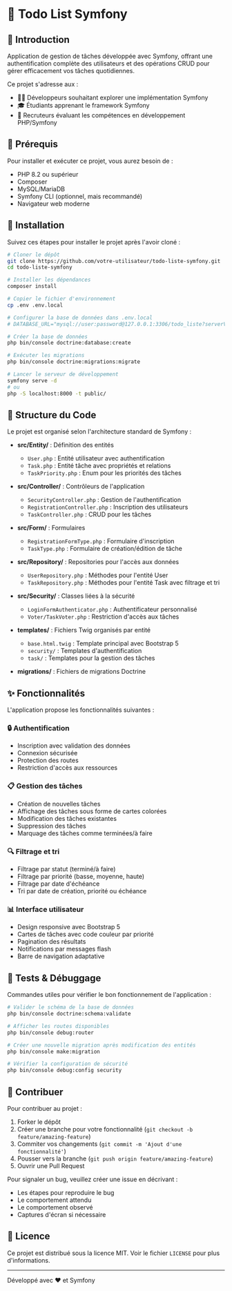 # 📝 Todo List Symfony

## 🌟 Introduction

Application de gestion de tâches développée avec Symfony, offrant une authentification complète des utilisateurs et des opérations CRUD pour gérer efficacement vos tâches quotidiennes.

Ce projet s'adresse aux :
- 👨‍💻 Développeurs souhaitant explorer une implémentation Symfony
- 🎓 Étudiants apprenant le framework Symfony
- 👔 Recruteurs évaluant les compétences en développement PHP/Symfony

## 🔧 Prérequis

Pour installer et exécuter ce projet, vous aurez besoin de :

- PHP 8.2 ou supérieur
- Composer
- MySQL/MariaDB
- Symfony CLI (optionnel, mais recommandé)
- Navigateur web moderne

## 🚀 Installation

Suivez ces étapes pour installer le projet après l'avoir cloné :

```bash
# Cloner le dépôt
git clone https://github.com/votre-utilisateur/todo-liste-symfony.git
cd todo-liste-symfony

# Installer les dépendances
composer install

# Copier le fichier d'environnement
cp .env .env.local

# Configurer la base de données dans .env.local
# DATABASE_URL="mysql://user:password@127.0.0.1:3306/todo_liste?serverVersion=8.0"

# Créer la base de données
php bin/console doctrine:database:create

# Exécuter les migrations
php bin/console doctrine:migrations:migrate

# Lancer le serveur de développement
symfony serve -d
# ou
php -S localhost:8000 -t public/
```

## 📁 Structure du Code

Le projet est organisé selon l'architecture standard de Symfony :

- **src/Entity/** : Définition des entités
  - `User.php` : Entité utilisateur avec authentification
  - `Task.php` : Entité tâche avec propriétés et relations
  - `TaskPriority.php` : Enum pour les priorités des tâches

- **src/Controller/** : Contrôleurs de l'application
  - `SecurityController.php` : Gestion de l'authentification
  - `RegistrationController.php` : Inscription des utilisateurs
  - `TaskController.php` : CRUD pour les tâches

- **src/Form/** : Formulaires
  - `RegistrationFormType.php` : Formulaire d'inscription
  - `TaskType.php` : Formulaire de création/édition de tâche

- **src/Repository/** : Repositories pour l'accès aux données
  - `UserRepository.php` : Méthodes pour l'entité User
  - `TaskRepository.php` : Méthodes pour l'entité Task avec filtrage et tri

- **src/Security/** : Classes liées à la sécurité
  - `LoginFormAuthenticator.php` : Authentificateur personnalisé
  - `Voter/TaskVoter.php` : Restriction d'accès aux tâches

- **templates/** : Fichiers Twig organisés par entité
  - `base.html.twig` : Template principal avec Bootstrap 5
  - `security/` : Templates d'authentification
  - `task/` : Templates pour la gestion des tâches

- **migrations/** : Fichiers de migrations Doctrine

## ✨ Fonctionnalités

L'application propose les fonctionnalités suivantes :

### 🔒 Authentification
- Inscription avec validation des données
- Connexion sécurisée
- Protection des routes
- Restriction d'accès aux ressources

### 📋 Gestion des tâches
- Création de nouvelles tâches
- Affichage des tâches sous forme de cartes colorées
- Modification des tâches existantes
- Suppression des tâches
- Marquage des tâches comme terminées/à faire

### 🔍 Filtrage et tri
- Filtrage par statut (terminé/à faire)
- Filtrage par priorité (basse, moyenne, haute)
- Filtrage par date d'échéance
- Tri par date de création, priorité ou échéance

### 📊 Interface utilisateur
- Design responsive avec Bootstrap 5
- Cartes de tâches avec code couleur par priorité
- Pagination des résultats
- Notifications par messages flash
- Barre de navigation adaptative

## 🧪 Tests & Débuggage

Commandes utiles pour vérifier le bon fonctionnement de l'application :

```bash
# Valider le schéma de la base de données
php bin/console doctrine:schema:validate

# Afficher les routes disponibles
php bin/console debug:router

# Créer une nouvelle migration après modification des entités
php bin/console make:migration

# Vérifier la configuration de sécurité
php bin/console debug:config security
```

## 🐞 Contribuer

Pour contribuer au projet :

1. Forker le dépôt
2. Créer une branche pour votre fonctionnalité (`git checkout -b feature/amazing-feature`)
3. Commiter vos changements (`git commit -m 'Ajout d'une fonctionnalité'`)
4. Pousser vers la branche (`git push origin feature/amazing-feature`)
5. Ouvrir une Pull Request

Pour signaler un bug, veuillez créer une issue en décrivant :
- Les étapes pour reproduire le bug
- Le comportement attendu
- Le comportement observé
- Captures d'écran si nécessaire

## 📜 Licence

Ce projet est distribué sous la licence MIT. Voir le fichier `LICENSE` pour plus d'informations.

---

Développé avec ❤️ et Symfony
